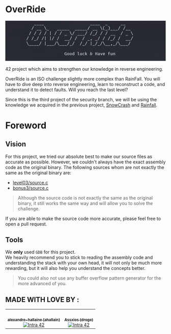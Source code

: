 # OverRide

![OverRide](files/override.png)

42 project which aims to strengthen our knowledge in reverse engineering.

OverRide is an ISO challenge slightly more complex than RainFall. You will have to dive deep into reverse engineering, learn to reconstruct a code, and understand it to detect faults. Will you reach the last level?

Since this is the third project of the security branch, we will be using the knowledge we acquired in the previous project, [SnowCrash](https://github.com/Assxios/SnowCrash) and [Rainfall](https://github.com/alexandre-hallaine/RainFall).

# Foreword

## Vision
For this project, we tried our absolute best to make our source files as accurate as possible. However, we couldn't always have the exact assembly code as the original binary. The following sources whom are not exactly the same as the original binary are:
- [level03/source.c](/level03/source.c)
- [bonus3/source.c](/bonus3/source.c)
> Although the source code is not exactly the same as the original binary, it still works the same way and will allow you to solve the challenge.

If you are able to make the source code more accurate, please feel free to open a pull request.

## Tools
We **only** used `GDB` for this project.  
We heavily recommend you to stick to reading the assembly code and understanding the stack with your own head, it will not only be much more rewarding, but it will also help you understand the concepts better.
> You could also not use any buffer overflow pattern generator for the more advanced of you.

## MADE WITH LOVE BY :

<!-- ALL-CONTRIBUTORS-LIST:START - Do not remove or modify this section -->
<!-- prettier-ignore-start -->
<!-- markdownlint-disable -->
<table>
  <tr>
    <td align="center"><a href="https://github.com/alexandre-hallaine/"><img src="https://avatars.githubusercontent.com/u/52411215?v=4" width="100px;" alt=""/><br /><sub><b>alexandre-hallaine (ahallain)</b></sub></a><br /><a href="https://profile.intra.42.fr/users/ahallain" title="Intra 42"><img src="https://img.shields.io/badge/Paris-FFFFFF?style=plastic&logo=42&logoColor=000000" alt="Intra 42"/></a></td>
    <td align="center"><a href="https://github.com/assxios/"><img src="https://avatars.githubusercontent.com/u/53396610?v=4" width="100px;" alt=""/><br /><sub><b>Assxios (droge)</b></sub></a><br /><a href="https://profile.intra.42.fr/users/droge" title="Intra 42"><img src="https://img.shields.io/badge/Paris-FFFFFF?style=plastic&logo=42&logoColor=000000" alt="Intra 42"/></a></td>
  </tr>
</table>
<!-- markdownlint-restore -->
<!-- prettier-ignore-end -->
<!-- ALL-CONTRIBUTORS-LIST:END -->